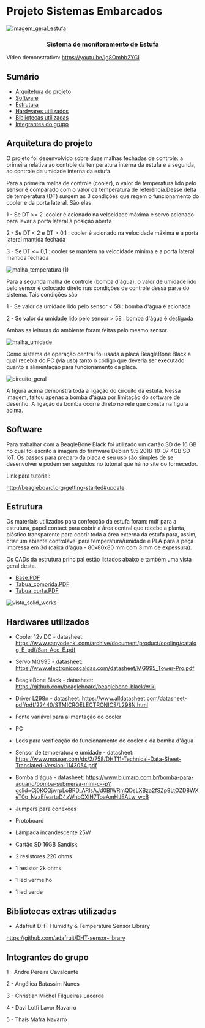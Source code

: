 # Projeto Sistemas Embarcados
<p align="center"> 
  
![imagem_geral_estufa](https://user-images.githubusercontent.com/47900225/59558333-660dfc80-8fc6-11e9-849c-942839e9385e.jpeg)

</p>

<h3 align="center">Sistema de monitoramento de Estufa</h3>

Vídeo demonstrativo: https://youtu.be/ig8Omhb2YGI

## Sumário

- [Arquitetura do projeto](#arquitetura-do-projeto)
- [Software](#software)
- [Estrutura](#estrutura)
- [Hardwares utilizados](#hardwares-utilizados)
- [Bibliotecas utilizadas](#bibliotecas-utilizadas)
- [Integrantes do grupo](#integrantes-do-grupo)

## Arquitetura do projeto

O projeto foi desenvolvido sobre duas malhas fechadas de controle: a primeira relativa ao controle da temperatura interna da estufa e
a segunda, ao controle da umidade interna da estufa.

Para a primeira malha de controle (cooler), o valor de temperatura lido pelo sensor é comparado com o valor da temperatura de referência.Desse delta
de temperatura (DT) surgem as 3 condições que regem o funcionamento do cooler e da porta lateral. São elas

1 - Se DT >= 2 :cooler é acionado na velocidade máxima e servo acionado para levar a porta lateral à posição aberta

2 - Se DT < 2 e DT > 0,1 : cooler é acionado na velocidade máxima e a porta lateral mantida fechada

3 - Se DT <= 0,1 : cooler se mantém na velocidade mínima e a porta lateral mantida fechada

![malha_temperatura (1)](https://user-images.githubusercontent.com/47900225/60770572-be5e8880-a0b2-11e9-8686-8793903ef60a.JPG)

Para a segunda malha de controle (bomba d'água), o valor de umidade lido pelo sensor é colocado direto nas condições de controle dessa parte
do sistema. Tais condições são

1 - Se valor da umidade lido pelo sensor < 58 : bomba d'água é acionada

2 - Se valor da umidade lido pelo sensor > 58 : bomba d'água é desligada

Ambas as leituras do ambiente foram feitas pelo mesmo sensor.

![malha_umidade](https://user-images.githubusercontent.com/47900225/60770607-11384000-a0b3-11e9-8a82-12a369c495ee.JPG)


Como sistema de operação central foi usada a placa BeagleBone Black a qual recebia do PC (via usb) tanto o código que deveria ser executado
quanto a alimentação para funcionamento da placa.

![circuito_geral](https://user-images.githubusercontent.com/47900225/59558378-2bf12a80-8fc7-11e9-93db-ea19e8a30da4.jpg)

A figura acima demonstra toda a ligação do circuito da estufa. Nessa imagem, faltou apenas a bomba d'água por limitação do software de desenho.
A ligação da bomba ocorre direto no relé que consta na figura acima.



## Software


Para trabalhar com a BeagleBone Black foi utilizado um cartão SD de 16 GB no qual foi escrito a imagem do firmware Debian 9.5 2018-10-07 4GB SD IoT.
Os passos para preparo da placa e seu uso são simples de se desenvolver e podem ser seguidos no tutorial que há no site do fornecedor.

Link para tutorial:

<http://beagleboard.org/getting-started#update>

## Estrutura

Os materiais utilizados para confecção da estufa foram: mdf para a estrutura, papel contact para cobrir a área central que recebe a planta,
plástico transparente para cobrir toda a área externa da estufa para, assim, criar um abiente controlável para temperatura/umidade e PLA
para a peça impressa em 3d (caíxa d'água - 80x80x80 mm com 3 mm de expessura).

Os CADs da estrutura principal estão listados abaixo e também uma vista geral desta.

- [Base.PDF](https://github.com/angelicabatassim/estufa/files/3293774/Base.PDF)
- [Tabua_comprida.PDF](https://github.com/angelicabatassim/estufa/files/3293775/Tabua_comprida.PDF)
- [Tabua_curta.PDF](https://github.com/angelicabatassim/estufa/files/3293776/Tabua_curta.PDF)

![vista_solid_works](https://user-images.githubusercontent.com/47900225/59558384-6a86e500-8fc7-11e9-908f-2119e0f0608c.jpeg)



## Hardwares utilizados

- Cooler 12v DC - datasheet: <https://www.sanyodenki.com/archive/document/product/cooling/catalog_E_pdf/San_Ace_E.pdf>

- Servo MG995 - datasheet: <https://www.electronicoscaldas.com/datasheet/MG995_Tower-Pro.pdf>

- BeagleBone Black - datasheet: <https://github.com/beagleboard/beaglebone-black/wiki>

- Driver L298n - datasheet: <https://www.alldatasheet.com/datasheet-pdf/pdf/22440/STMICROELECTRONICS/L298N.html>

- Fonte variável para alimentação do cooler

- PC

- Leds para verificação do funcionamento do cooler e da bomba d'água

- Sensor de temperatura e umidade - datasheet: <https://www.mouser.com/ds/2/758/DHT11-Technical-Data-Sheet-Translated-Version-1143054.pdf>

- Bomba d'água - datasheet: <https://www.blumaro.com.br/bomba-para-aquario/bomba-submersa-mini-c--p?gclid=Cj0KCQjwrpLoBRD_ARIsAJd0BIWRmQDsLXBza2fSZp8LtOZD8WXeT0q_NzzEfeartaD4zWnbQXlH7ToaAmHJEALw_wcB>

- Jumpers para conexões

- Protoboard

- Lâmpada incandescente 25W

- Cartão SD 16GB Sandisk

- 2 resistores 220 ohms

- 1 resistor 2k ohms

- 1 led vermelho

- 1 led verde

## Bibliotecas extras utilizadas

- Adafruit DHT Humidity & Temperature Sensor Library

<https://github.com/adafruit/DHT-sensor-library>

## Integrantes do grupo

1 - André Pereira Cavalcante

2 - Angélica Batassim Nunes

3 - Christian Michel Filgueiras Lacerda

4 - Davi Lotfi Lavor Navarro

5 - Thaís Mafra Navarro
